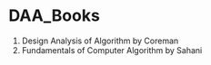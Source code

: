 # DAA_Books
1. Design Analysis of Algorithm by Coreman
2. Fundamentals of Computer Algorithm by Sahani
